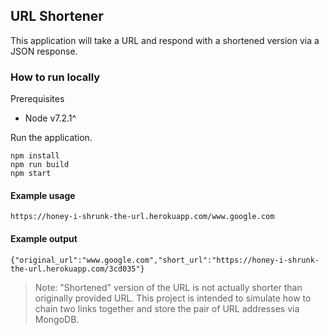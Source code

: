 ## URL Shortener

This application will take a URL and respond with a shortened version via a JSON response.

### How to run locally

Prerequisites

* Node v7.2.1^

Run the application.

    npm install
    npm run build
    npm start

#### Example usage

`https://honey-i-shrunk-the-url.herokuapp.com/www.google.com`

#### Example output

`{"original_url":"www.google.com","short_url":"https://honey-i-shrunk-the-url.herokuapp.com/3cd035"}`


>Note: "Shortened" version of the URL is not actually shorter than originally provided URL. This project is intended to simulate how to chain two links together and store the pair of URL addresses via MongoDB. 